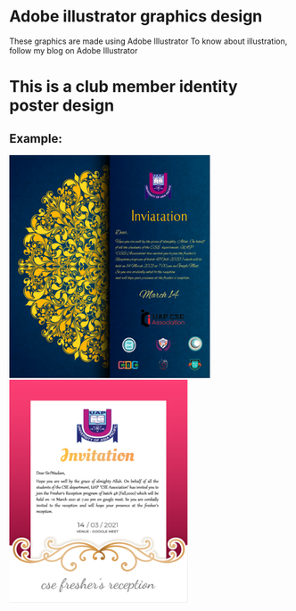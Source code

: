 # Adobe illustrator graphics design
 These graphics are made using Adobe Illustrator  To know about illustration, follow my blog on Adobe Illustrator


# This is a club member identity poster design

## Example:


<img src="https://github.com/Rayhan1996/Adobe-illustrator-graphics-design/blob/main/Invitation%20Card%20Design/Invitation%20Card%20%5BFranky%20design%5D.png" width="360" height="400" />
<img src="https://github.com/Rayhan1996/Adobe-illustrator-graphics-design/blob/main/Invitation%20Card%20Design/Invitation%20Card%20%5Bformal%20design%5D.png" width="320" height="400" />

